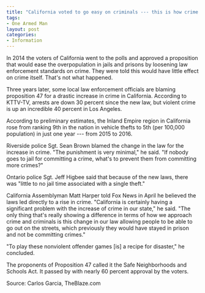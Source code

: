 ```yaml
---
title: "California voted to go easy on criminals --- this is how crime is doing 3 years later"
tags:
- One Armed Man
layout: post
categories:
- Information
---
```


In 2014 the voters of California went to the polls and approved a proposition that would ease the overpopulation in jails and prisons by loosening law enforcement standards on crime. They were told this would have little effect on crime itself. That's not what happened.

Three years later, some local law enforcement officials are blaming proposition 47 for a drastic increase in crime in California. According to KTTV-TV, arrests are down 30 percent since the new law, but violent crime is up an incredible 40 percent in Los Angeles.

According to preliminary estimates, the Inland Empire region in California rose from ranking 9th in the nation in vehicle thefts to 5th (per 100,000 population) in just one year --- from 2015 to 2016.

Riverside police Sgt. Sean Brown blamed the change in the law for the increase in crime. "The punishment is very minimal," he said. "If nobody goes to jail for committing a crime, what's to prevent them from committing more crimes?"

Ontario police Sgt. Jeff Higbee said that because of the new laws, there was "little to no jail time associated with a single theft."

California Assemblyman Matt Harper told Fox News in April he believed the laws led directly to a rise in crime. "California is certainly having a significant problem with the increase of crime in our state," he said. "The only thing that's really showing a difference in terms of how we approach crime and criminals is this change in our law allowing people to be able to go out on the streets, which previously they would have stayed in prison and not be committing crimes."

"To play these nonviolent offender games \[is\] a recipe for disaster," he concluded.

The proponents of Proposition 47 called it the Safe Neighborhoods and Schools Act. It passed by with nearly 60 percent approval by the voters.

Source: Carlos Garcia, TheBlaze.com